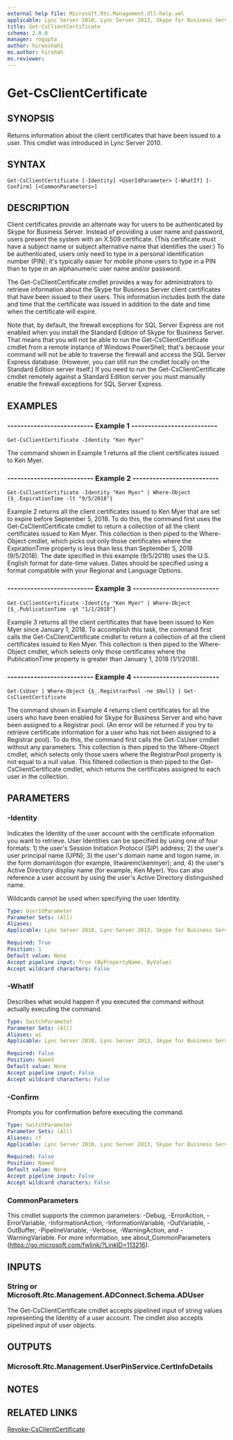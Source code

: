 ```yaml
---
external help file: Microsoft.Rtc.Management.dll-help.xml
applicable: Lync Server 2010, Lync Server 2013, Skype for Business Server 2015, Skype for Business Server 2019
title: Get-CsClientCertificate
schema: 2.0.0
manager: rogupta
author: hirenshah1
ms.author: hirshah
ms.reviewer:
---
```


# Get-CsClientCertificate

## SYNOPSIS
Returns information about the client certificates that have been issued to a user.
This cmdlet was introduced in Lync Server 2010.


## SYNTAX

```
Get-CsClientCertificate [-Identity] <UserIdParameter> [-WhatIf] [-Confirm] [<CommonParameters>]
```

## DESCRIPTION
Client certificates provide an alternate way for users to be authenticated by Skype for Business Server.
Instead of providing a user name and password, users present the system with an X.509 certificate.
(This certificate must have a subject name or subject alternative name that identifies the user.) To be authenticated, users only need to type in a personal identification number (PIN); it's typically easier for mobile phone users to type in a PIN than to type in an alphanumeric user name and/or password.

The Get-CsClientCertificate cmdlet provides a way for administrators to retrieve information about the Skype for Business Server client certificates that have been issued to their users.
This information includes both the date and time that the certificate was issued in addition to the date and time when the certificate will expire.

Note that, by default, the firewall exceptions for SQL Server Express are not enabled when you install the Standard Edition of Skype for Business Server.
That means that you will not be able to run the Get-CsClientCertificate cmdlet from a remote instance of Windows PowerShell; that's because your command will not be able to traverse the firewall and access the SQL Server Express database.
(However, you can still run the cmdlet locally on the Standard Edition server itself.) If you need to run the Get-CsClientCertificate cmdlet remotely against a Standard Edition server you must manually enable the firewall exceptions for SQL Server Express.


## EXAMPLES

### -------------------------- Example 1 --------------------------
```
Get-CsClientCertificate -Identity "Ken Myer"
```

The command shown in Example 1 returns all the client certificates issued to Ken Myer.

### -------------------------- Example 2 --------------------------
```
Get-CsClientCertificate -Identity "Ken Myer" | Where-Object {$_.ExpirationTime -lt "9/5/2018"}
```

Example 2 returns all the client certificates issued to Ken Myer that are set to expire before September 5, 2018.
To do this, the command first uses the Get-CsClientCertificate cmdlet to return a collection of all the client certificates issued to Ken Myer.
This collection is then piped to the Where-Object cmdlet, which picks out only those certificates where the ExpirationTime property is less than less than September 5, 2018 (9/5/2018).
The date specified in this example (9/5/2018) uses the U.S.
English format for date-time values.
Dates should be specified using a format compatible with your Regional and Language Options.

### -------------------------- Example 3 --------------------------
```
Get-CsClientCertificate -Identity "Ken Myer" | Where-Object {$_.PublicationTime -gt "1/1/2018"}
```

Example 3 returns all the client certificates that have been issued to Ken Myer since January 1, 2018.
To accomplish this task, the command first calls the Get-CsClientCertificate cmdlet to return a collection of all the client certificates issued to Ken Myer.
This collection is then piped to the Where-Object cmdlet, which selects only those certificates where the PublicationTime property is greater than January 1, 2018 (1/1/2018).

### -------------------------- Example 4 --------------------------
```
Get-CsUser | Where-Object {$_.RegistrarPool -ne $Null} | Get-CsClientCertificate
```

The command shown in Example 4 returns client certificates for all the users who have been enabled for Skype for Business Server and who have been assigned to a Registrar pool.
(An error will be returned if you try to retrieve certificate information for a user who has not been assigned to a Registrar pool).
To do this, the command first calls the Get-CsUser cmdlet without any parameters.
This collection is then piped to the Where-Object cmdlet, which selects only those users where the RegistrarPool property is not equal to a null value.
This filtered collection is then piped to the Get-CsClientCertificate cmdlet, which returns the certificates assigned to each user in the collection.


## PARAMETERS

### -Identity
Indicates the Identity of the user account with the certificate information you want to retrieve.
User Identities can be specified by using one of four formats: 1) the user's Session Initiation Protocol (SIP) address; 2) the user's user principal name (UPN); 3) the user's domain name and logon name, in the form domain\logon (for example, litwareinc\kenmyer); and, 4) the user's Active Directory display name (for example, Ken Myer).
You can also reference a user account by using the user's Active Directory distinguished name.

Wildcards cannot be used when specifying the user Identity.

```yaml
Type: UserIdParameter
Parameter Sets: (All)
Aliases: 
Applicable: Lync Server 2010, Lync Server 2013, Skype for Business Server 2015, Skype for Business Server 2019

Required: True
Position: 1
Default value: None
Accept pipeline input: True (ByPropertyName, ByValue)
Accept wildcard characters: False
```

### -WhatIf
Describes what would happen if you executed the command without actually executing the command.

```yaml
Type: SwitchParameter
Parameter Sets: (All)
Aliases: wi
Applicable: Lync Server 2010, Lync Server 2013, Skype for Business Server 2015, Skype for Business Server 2019

Required: False
Position: Named
Default value: None
Accept pipeline input: False
Accept wildcard characters: False
```

### -Confirm
Prompts you for confirmation before executing the command.

```yaml
Type: SwitchParameter
Parameter Sets: (All)
Aliases: cf
Applicable: Lync Server 2010, Lync Server 2013, Skype for Business Server 2015, Skype for Business Server 2019

Required: False
Position: Named
Default value: None
Accept pipeline input: False
Accept wildcard characters: False
```

### CommonParameters
This cmdlet supports the common parameters: -Debug, -ErrorAction, -ErrorVariable, -InformationAction, -InformationVariable, -OutVariable, -OutBuffer, -PipelineVariable, -Verbose, -WarningAction, and -WarningVariable. For more information, see about_CommonParameters (https://go.microsoft.com/fwlink/?LinkID=113216).


## INPUTS

### String or Microsoft.Rtc.Management.ADConnect.Schema.ADUser
The Get-CsClientCertificate cmdlet accepts pipelined input of string values representing the Identity of a user account.
The cmdlet also accepts pipelined input of user objects.


## OUTPUTS

### Microsoft.Rtc.Management.UserPinService.CertInfoDetails


## NOTES


## RELATED LINKS

[Revoke-CsClientCertificate](Revoke-CsClientCertificate.md)

